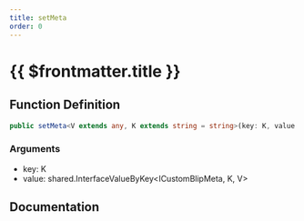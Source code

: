 ```yaml
---
title: setMeta
order: 0
---
```


# {{ $frontmatter.title }}

## Function Definition

```ts
public setMeta<V extends any, K extends string = string>(key: K, value: shared.InterfaceValueByKey<ICustomBlipMeta, K, V>): void;
```

### Arguments

* key: K
* value: shared.InterfaceValueByKey\<ICustomBlipMeta, K, V\>

## Documentation

<!--@include: ./parts/setMeta.md-->
